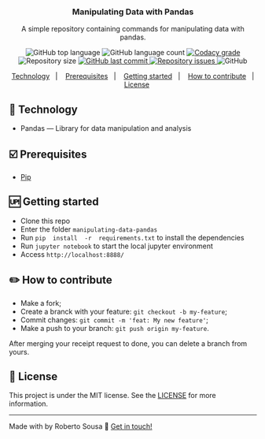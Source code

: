 

<h3 align="center">
	Manipulating Data with Pandas
</h3>
<p align="center">
A simple repository containing commands for manipulating data with pandas.
</p>
<p align="center">
  <img alt="GitHub top language" src="https://img.shields.io/github/languages/top/robertosousa1/manipulating-data-pandas.svg">
  
  <img alt="GitHub language count" src="https://img.shields.io/github/languages/count/robertosousa1/manipulating-data-pandas.svg">
  
  <a href="https://www.codacy.com/app/robertosousa1/manipulating-data-pandas?utm_source=github.com&amp;utm_medium=referral&amp;utm_content=robertosousa1/manipulating-data-pandas&amp;utm_campaign=Badge_Grade">
    <img alt="Codacy grade" src="https://img.shields.io/codacy/grade/70c8e79c83b442278f6c276ebf117ae4.svg">
  </a>

  
  <img alt="Repository size" src="https://img.shields.io/github/repo-size/robertosousa1/manipulating-data-pandas.svg">
  <a href="https://github.com/robertosousa1/manipulating-data-pandas/commits/master">
    <img alt="GitHub last commit" src="https://img.shields.io/github/last-commit/robertosousa1/manipulating-data-pandas.svg">
  </a>
  
  <a href="https://github.com/robertosousa1/manipulating-data-pandas/issues">
    <img alt="Repository issues" src="https://img.shields.io/github/issues/robertosousa1/manipulating-data-pandas.svg">
  </a>

  <img alt="GitHub" src="https://img.shields.io/github/license/robertosousa1/manipulating-data-pandas.svg">   
</p>

<p align="center">
<a href="#rocket-technology">Technology</a>&nbsp;&nbsp;&nbsp;|&nbsp;&nbsp;&nbsp;
  <a href="#ballot_box_with_check-prerequisites">Prerequisites</a>&nbsp;&nbsp;&nbsp;|&nbsp;&nbsp;&nbsp;
    <a href="#up-getting-started">Getting started</a>&nbsp;&nbsp;&nbsp;|&nbsp;&nbsp;&nbsp;
  <a href="#pencil2-how-to-contribute">How to contribute</a>&nbsp;&nbsp;&nbsp;|&nbsp;&nbsp;&nbsp;
  <a href="#memo-license">License</a>
</p>

## [](#technology):rocket: Technology
-  Pandas — Library for data manipulation and analysis

## [](#prerequisites):ballot_box_with_check: Prerequisites
-   [Pip](https://pypi.org/project/pip/)

## [](#getting-started):up: Getting started

-   Clone this repo
-  Enter the folder `manipulating-data-pandas`
-  Run `pip  install  -r  requirements.txt` to install the dependencies
-  Run `jupyter notebook` to start the local jupyter environment
-  Access `http://localhost:8888/`
## [](#how-to-contribute):pencil2: How to contribute

-   Make a fork;
-   Create a branck with your feature:  `git checkout -b my-feature`;
-   Commit changes:  `git commit -m 'feat: My new feature'`;
-   Make a push to your branch:  `git push origin my-feature`.

After merging your receipt request to done, you can delete a branch from yours.

## [](#license):memo: License
This project is under the MIT license. See the [LICENSE]([[https://github.com/robertosousa1/manipulating-data-pandas/blob/master/LICENSE](https://github.com/robertosousa1/manipulating-data-pandas/blob/master/LICENSE)]) for more information.

----------

Made with by Roberto Sousa  👋  [Get in touch!](https://www.linkedin.com/in/robertosousa01/)

